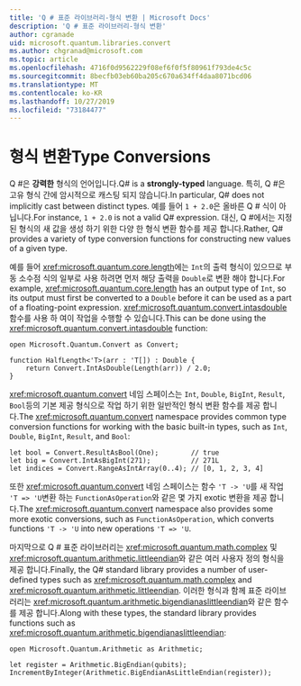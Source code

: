 ```yaml
---
title: 'Q # 표준 라이브러리-형식 변환 | Microsoft Docs'
description: 'Q # 표준 라이브러리-형식 변환'
author: cgranade
uid: microsoft.quantum.libraries.convert
ms.author: chgranad@microsoft.com
ms.topic: article
ms.openlocfilehash: 4716f0d9562229f08ef6f0f5f80961f793de4c5c
ms.sourcegitcommit: 8becfb03eb60ba205c670a634ff4daa8071bcd06
ms.translationtype: MT
ms.contentlocale: ko-KR
ms.lasthandoff: 10/27/2019
ms.locfileid: "73184477"
---
```

# <a name="type-conversions"></a><span data-ttu-id="d2472-103">형식 변환</span><span class="sxs-lookup"><span data-stu-id="d2472-103">Type Conversions</span></span> #

<span data-ttu-id="d2472-104">Q #은 **강력한** 형식의 언어입니다.</span><span class="sxs-lookup"><span data-stu-id="d2472-104">Q# is a **strongly-typed** language.</span></span>
<span data-ttu-id="d2472-105">특히, Q #은 고유 형식 간에 암시적으로 캐스팅 되지 않습니다.</span><span class="sxs-lookup"><span data-stu-id="d2472-105">In particular, Q# does not implicitly cast between distinct types.</span></span> <span data-ttu-id="d2472-106">예를 들어 `1 + 2.0`은 올바른 Q # 식이 아닙니다.</span><span class="sxs-lookup"><span data-stu-id="d2472-106">For instance, `1 + 2.0` is not a valid Q# expression.</span></span>
<span data-ttu-id="d2472-107">대신, Q #에서는 지정 된 형식의 새 값을 생성 하기 위한 다양 한 형식 변환 함수를 제공 합니다.</span><span class="sxs-lookup"><span data-stu-id="d2472-107">Rather, Q# provides a variety of type conversion functions for constructing new values of a given type.</span></span>

<span data-ttu-id="d2472-108">예를 들어 <xref:microsoft.quantum.core.length>에는 `Int`의 출력 형식이 있으므로 부동 소수점 식의 일부로 사용 하려면 먼저 해당 출력을 `Double`로 변환 해야 합니다.</span><span class="sxs-lookup"><span data-stu-id="d2472-108">For example, <xref:microsoft.quantum.core.length> has an output type of `Int`, so its output must first be converted to a `Double` before it can be used as a part of a floating-point expression.</span></span>
<span data-ttu-id="d2472-109"><xref:microsoft.quantum.convert.intasdouble> 함수를 사용 하 여이 작업을 수행할 수 있습니다.</span><span class="sxs-lookup"><span data-stu-id="d2472-109">This can be done using the <xref:microsoft.quantum.convert.intasdouble> function:</span></span>

```qsharp
open Microsoft.Quantum.Convert as Convert;

function HalfLength<'T>(arr : 'T[]) : Double {
    return Convert.IntAsDouble(Length(arr)) / 2.0;
}
```

<span data-ttu-id="d2472-110"><xref:microsoft.quantum.convert> 네임 스페이스는 `Int`, `Double`, `BigInt`, `Result`, `Bool`등의 기본 제공 형식으로 작업 하기 위한 일반적인 형식 변환 함수를 제공 합니다.</span><span class="sxs-lookup"><span data-stu-id="d2472-110">The <xref:microsoft.quantum.convert> namespace provides common type conversion functions for working with the basic built-in types, such as `Int`, `Double`, `BigInt`, `Result`, and `Bool`:</span></span>

```qsharp
let bool = Convert.ResultAsBool(One);        // true
let big = Convert.IntAsBigInt(271);          // 271L
let indices = Convert.RangeAsIntArray(0..4); // [0, 1, 2, 3, 4]
```

<span data-ttu-id="d2472-111">또한 <xref:microsoft.quantum.convert> 네임 스페이스는 함수 `'T -> 'U`를 새 작업 `'T => 'U`변환 하는 `FunctionAsOperation`와 같은 몇 가지 exotic 변환을 제공 합니다.</span><span class="sxs-lookup"><span data-stu-id="d2472-111">The <xref:microsoft.quantum.convert> namespace also provides some more exotic conversions, such as `FunctionAsOperation`, which converts functions `'T -> 'U` into new operations `'T => 'U`.</span></span>

<span data-ttu-id="d2472-112">마지막으로 Q # 표준 라이브러리는 <xref:microsoft.quantum.math.complex> 및 <xref:microsoft.quantum.arithmetic.littleendian>와 같은 여러 사용자 정의 형식을 제공 합니다.</span><span class="sxs-lookup"><span data-stu-id="d2472-112">Finally, the Q# standard library provides a number of user-defined types such as <xref:microsoft.quantum.math.complex> and <xref:microsoft.quantum.arithmetic.littleendian>.</span></span>
<span data-ttu-id="d2472-113">이러한 형식과 함께 표준 라이브러리는 <xref:microsoft.quantum.arithmetic.bigendianaslittleendian>와 같은 함수를 제공 합니다.</span><span class="sxs-lookup"><span data-stu-id="d2472-113">Along with these types, the standard library provides functions such as <xref:microsoft.quantum.arithmetic.bigendianaslittleendian>:</span></span>

```Q#
open Microsoft.Quantum.Arithmetic as Arithmetic;

let register = Arithmetic.BigEndian(qubits);
IncrementByInteger(Arithmetic.BigEndianAsLittleEndian(register));
```
